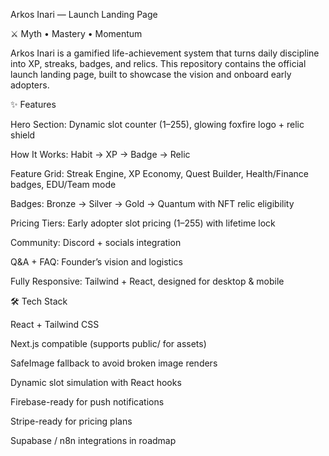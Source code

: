 Arkos Inari — Launch Landing Page

⚔️ Myth • Mastery • Momentum

Arkos Inari is a gamified life-achievement system that turns daily discipline into XP, streaks, badges, and relics. This repository contains the official launch landing page, built to showcase the vision and onboard early adopters.

✨ Features

Hero Section: Dynamic slot counter (1–255), glowing foxfire logo + relic shield

How It Works: Habit → XP → Badge → Relic

Feature Grid: Streak Engine, XP Economy, Quest Builder, Health/Finance badges, EDU/Team mode

Badges: Bronze → Silver → Gold → Quantum with NFT relic eligibility

Pricing Tiers: Early adopter slot pricing (1–255) with lifetime lock

Community: Discord + socials integration

Q&A + FAQ: Founder’s vision and logistics

Fully Responsive: Tailwind + React, designed for desktop & mobile

🛠️ Tech Stack

React + Tailwind CSS

Next.js compatible (supports public/ for assets)

SafeImage fallback to avoid broken image renders

Dynamic slot simulation with React hooks

Firebase-ready for push notifications

Stripe-ready for pricing plans

Supabase / n8n integrations in roadmap
